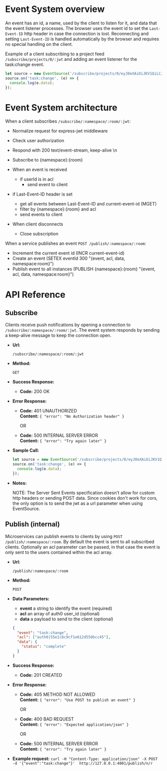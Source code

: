Event System overview
===

An event has an id, a name, used by the client to listen for it, and data that the
event listener processes. The browser uses the event id to set the `Last-Event-ID`
http header in case the connection is lost. Reconnecting and setting `Last-Event-ID`
is handled automatically by the browser and requires no special handling on the
client.

Example of a client subscribing to a project feed `/subscribe/projects/0/:jwt`
and adding an event listener for the task:change event.

```javascript
let source = new EventSource('/subscribe/projects/0/eyJ0eXAiOiJKV1QiLCJhbGciOiJIUzI1NiJ9');
source.on('task:change', (e) => {
  console.log(e.data);
});
```

Event System architecture
===

When a client subscribes `/subscribe/:namespace/:room/:jwt`:
  - Normalize request for express-jwt middleware
  - Check user authorization
  - Respond with 200 text/event-stream, keep-alive \n
  - Subscribe to {namespace}:{room}
  - When an event is received
    - if userId is in acl
      - send event to client

  - if Last-Event-ID header is set
    - get all events between Last-Event-ID and current-event-id (MGET)
    - filter by {namespace}:{room} and acl
    - send events to client

  - When client disconnects
    - Close subscription

When a service publishes an event `POST /publish/:namespace/:room`:
  - Increment the current event id (INCR current-event-id)
  - Create an event (SETEX eventId 300 "{event, acl, data, namespace:room}")
  - Publish event to all instances (PUBLISH {namespace}:{room} "{event, acl, data, namespace:room}")


API Reference
===

**Subscribe**
---

Clients receive push notifications by opening a connection to `/subscribe/:namespace/:room/:jwt`.
The event system responds by sending a keep-alive message to keep the connection open.

* **Url:**

  `/subscribe/:namespace/:room/:jwt`

* **Method:**

  `GET`

* **Success Response:**

  * **Code:** 200 OK

* **Error Response:**

  * **Code:** 401 UNAUTHORIZED <br />
    **Content:** `{ "error": "No Authorization header" }`

    OR

  * **Code:** 500 INTERNAL SERVER ERROR <br />
    **Content:** `{ "error": "Try again later" }`

* **Sample Call:**

  ```javascript
  let source = new EventSource('/subscribe/projects/0/eyJ0eXAiOiJKV1QiLCJhbGciOiJIUzI1NiJ9');
  source.on('task:change', (e) => {
    console.log(e.data);
  });
  ```

* **Notes:**

  NOTE: The Server Sent Events specification doesn't allow for custom http headers or
  sending POST data. Since cookies don't work for cors, the only option is to send the
  jwt as a url parameter when using EventSource.


**Publish** (internal)
---

Microservices can publish events to clients by using `POST /publish/:namespace/:room`. By
default the event is sent to all subscribed clients. Optionally an acl parameter can be
passed, in that case the event is only sent to the users contained within the acl array.

* **Url:**

  `/publish/:namespace/:room`

* **Method:**

  `POST`

* **Data Parameters:**

  * **event** a string to identify the event (required)
  * **acl** an array of auth0 user_id (optional)
  * **data** a payload to send to the client (optional)

  ```json
  {
    "event": "task:change",
    "acl": ["auth0|55e1c8c9cf1e612d550bcc45"],
    "data": {
      "status": "complete"
    }
  }
  ```

* **Success Response:**

  * **Code:** 201 CREATED

* **Error Response:**

  * **Code:** 405 METHOD NOT ALLOWED <br />
    **Content:** `{ "error": "Use POST to publish an event" }`

    OR

  * **Code:** 400 BAD REQUEST <br />
    **Content:** `{ "error": "Expected application/json" }`

    OR

  * **Code:** 500 INTERNAL SERVER ERROR <br />
    **Content:** `{ "error": "Try again later" }`

* **Example request:**
  `curl -H "Content-Type: application/json" -X POST -d '{"event":"task:change"}'  http://127.0.0.1:4001/publish/n/r`
